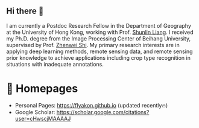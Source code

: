 ## Hi there 👋

I am currently a Postdoc Research Fellow in the Department of Geography at the University of Hong Kong,
working with Prof. [Shunlin Liang](https://www.geog.hku.hk/sl-liang). 
I received my Ph.D. degree from the Image Processing Center of Beihang University, supervised by Prof. [Zhenwei Shi](https://levir.buaa.edu.cn/).
My primary research interests are in applying deep learning methods, remote sensing data, and remote sensing prior knowledge to achieve applications including crop type recognition in situations with inadequate annotations.

# 📎 Homepages

- Personal Pages: https://flyakon.github.io (updated recently🔥)
- Google Scholar: https://scholar.google.com/citations?user=cHwscjMAAAAJ
